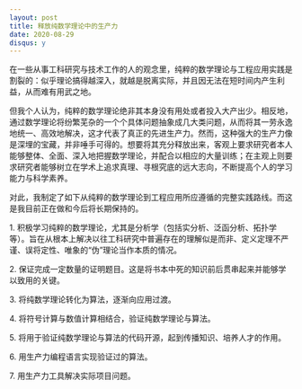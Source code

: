 ```yaml
---
layout: post
title: 释放纯数学理论中的生产力
date: 2020-08-29
disqus: y
---
```


在一些从事工科研究与技术工作的人的观念里，纯粹的数学理论与工程应用实践是割裂的：似乎理论搞得越深入，就越是脱离实际，并且因无法在短时间内产生利益，从而难有用武之地。

但我个人认为，纯粹的数学理论绝非其本身没有用处或者投入大产出少。相反地，通过数学理论将纷繁芜杂的一个个具体问题抽象成几大类问题，从而将其一劳永逸地统一、高效地解决，这才代表了真正的先进生产力。然而，这种强大的生产力像是深埋的宝藏，并非唾手可得的。想要将其充分释放出来，客观上要求研究者本人能够整体、全面、深入地把握数学理论，并配合以相应的大量训练；在主观上则要求研究者能够树立在学术上追求真理、寻根究底的远大志向，不断提高个人的学习能力与科学素养。

对此，我制定了如下从纯粹的数学理论到工程应用所应遵循的完整实践路线。而这是我目前正在做和今后将长期保持的。

1\. 积极学习纯粹的数学理论，尤其是分析学（包括实分析、泛函分析、拓扑学等）。旨在从根本上解决以往工科研究中普遍存在的理解似是而非、定义定理不严谨、误将定性、唯象的“伪”理论当作本质的情况。

2\. 保证完成一定数量的证明题目。这是将书本中死的知识前后贯串起来并能够学以致用的关键。

3\. 将纯数学理论转化为算法，逐渐向应用过渡。

4\. 将符号计算与数值计算相结合，验证纯数学理论与算法。

5\. 将用于验证纯数学理论与算法的代码开源，起到传播知识、培养人才的作用。

6\. 用生产力编程语言实现验证过的算法。

7\. 用生产力工具解决实际项目问题。
